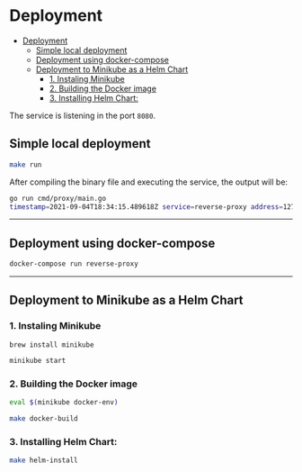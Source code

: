 # Deployment

- [Deployment](#deployment)
  - [Simple local deployment](#simple-local-deployment)
  - [Deployment using docker-compose](#deployment-using-docker-compose)
  - [Deployment to Minikube as a Helm Chart](#deployment-to-minikube-as-a-helm-chart)
    - [1. Instaling Minikube](#1-instaling-minikube)
    - [2. Building the Docker image](#2-building-the-docker-image)
    - [3. Installing Helm Chart:](#3-installing-helm-chart)


The service is listening in the port `8080`.


## Simple local deployment
```sh
make run
```

After compiling the binary file and executing the service, the output will be:
```sh
go run cmd/proxy/main.go
timestamp=2021-09-04T18:34:15.489618Z service=reverse-proxy address=127.0.0.1:8080 status=listening...
```

---

## Deployment using docker-compose
```sh
docker-compose run reverse-proxy
```

---

## Deployment to Minikube as a Helm Chart

### 1. Instaling Minikube
```console
brew install minikube
```
```sh
minikube start
```

### 2. Building the Docker image
```sh
eval $(minikube docker-env)
```

```sh
make docker-build
```

### 3. Installing Helm Chart:
```sh
make helm-install
```

